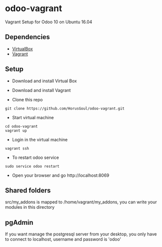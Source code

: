 # odoo-vagrant

Vagrant Setup for Odoo 10 on Ubuntu 16.04

## Dependencies

- [VirtualBox](https://www.virtualbox.org/wiki/Downloads)
- [Vagrant](https://www.vagrantup.com)

## Setup

- Download and install Virtual Box

- Download and install Vagrant

- Clone this repo

```
git clone https://github.com/HorusGoul/odoo-vagrant.git
```

- Start virtual machine

```
cd odoo-vagrant
vagrant up
```

- Login in the virtual machine

```
vagrant ssh
```

- To restart odoo service

```
sudo service odoo restart
```

- Open your browser and go http://localhost:8069

## Shared folders

src/my_addons is mapped to /home/vagrant/my_addons, you can write your modules in this directory

## pgAdmin

If you want manage the postgresql server from your desktop, you only have to connect to localhost, username and password is 'odoo'
